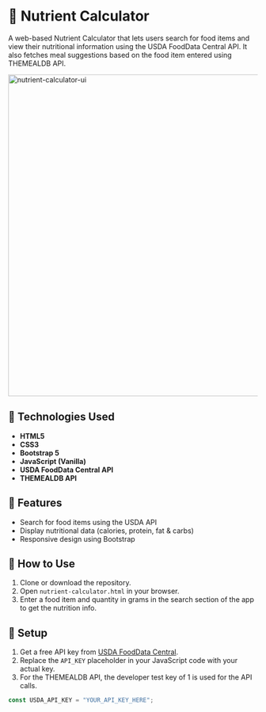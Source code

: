 # 🥗 Nutrient Calculator

A web-based Nutrient Calculator that lets users search for food items and view their nutritional information using the USDA FoodData Central API. It also fetches meal suggestions based on the food item entered using THEMEALDB API.

<img width="650" alt="nutrient-calculator-ui" src="https://github.com/user-attachments/assets/c876025d-288c-42d7-af42-023f4323a85b" />

## 🔧 Technologies Used

- **HTML5**
- **CSS3**
- **Bootstrap 5**
- **JavaScript (Vanilla)**
- **USDA FoodData Central API**
- **THEMEALDB API**

## 📌 Features

- Search for food items using the USDA API
- Display nutritional data (calories, protein, fat & carbs)
- Responsive design using Bootstrap

## 🚀 How to Use

1. Clone or download the repository.
2. Open `nutrient-calculator.html` in your browser.
3. Enter a food item and quantity in grams in the search section of the app to get the nutrition info.

## 📄 Setup

1. Get a free API key from [USDA FoodData Central](https://fdc.nal.usda.gov/api-key-signup.html).
2. Replace the `API_KEY` placeholder in your JavaScript code with your actual key.
3. For the THEMEALDB API, the developer test key of 1 is used for the API calls.

```javascript
const USDA_API_KEY = "YOUR_API_KEY_HERE";

